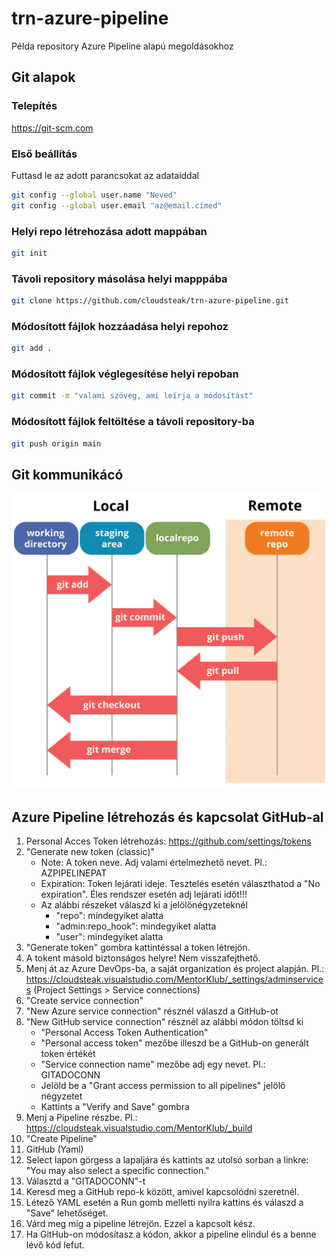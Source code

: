 # trn-azure-pipeline

Példa repository Azure Pipeline alapú megoldásokhoz

## Git alapok


### Telepítés

https://git-scm.com

### Első beállítás

Futtasd le az adott parancsokat az adataiddal

```bash
git config --global user.name "Neved"
git config --global user.email "az@email.címed"
```

### Helyi repo létrehozása adott mappában

```bash
git init
```

### Távoli repository másolása helyi mapppába

```bash
git clone https://github.com/cloudsteak/trn-azure-pipeline.git
```

### Módosított fájlok hozzáadása helyi repohoz

```bash
git add .
```

### Módosított fájlok véglegesítése helyi repoban

```bash
git commit -m "valami szöveg, ami leírja a módosítást"
```

### Módosított fájlok feltöltése a távoli repository-ba

```bash
git push origin main
```


## Git kommunikácó

![Git Communication](images/git01.png)

## Azure Pipeline létrehozás és kapcsolat GitHub-al

1. Personal Acces Token létrehozás: https://github.com/settings/tokens
2. "Generate new token (classic)"
    - Note: A token neve. Adj valami értelmezhető nevet. Pl.: AZPIPELINEPAT
    - Expiration: Token lejárati ideje. Tesztelés esetén választhatod a "No expiration". Éles rendszer esetén adj lejárati időt!!!
    - Az alábbi részeket válaszd ki a jelölönégyzeteknél
        - "repo": mindegyiket alatta
        - "admin:repo_hook": mindegyiket alatta
        - "user": mindegyiket alatta
3. "Generate token" gombra kattintéssal a token létrejön.
4. A tokent másold biztonságos helyre! Nem visszafejthető.
5. Menj át az Azure DevOps-ba, a saját organization és project alapján. Pl.: https://cloudsteak.visualstudio.com/MentorKlub/_settings/adminservices (Project Settings > Service connections)
6. "Create service connection"
7. "New Azure service connection" résznél válaszd a GitHub-ot
8. "New GitHub service connection" résznél az alábbi módon töltsd ki
    - "Personal Access Token Authentication"
    - "Personal access token" mezőbe illeszd be a GitHub-on generált token értékét
    - "Service connection name" mezőbe adj egy nevet. Pl.: GITADOCONN
    - Jelöld be a "Grant access permission to all pipelines" jelölő négyzetet
    - Kattints a "Verify and Save" gombra
9. Menj a Pipeline részbe. Pl.: https://cloudsteak.visualstudio.com/MentorKlub/_build
10. "Create Pipeline"
11. GitHub (Yaml)
12. Select lapon görgess a lapaljára és kattints az utolsó sorban a linkre: "You may also select a specific connection."
13. Választd a "GITADOCONN"-t
14. Keresd meg a GitHub repo-k között, amivel kapcsolódni szeretnél.
15. Létező YAML esetén a Run gomb melletti nyilra kattins és válaszd a "Save" lehetőséget.
16. Várd meg míg a pipeline létrejön. Ezzel a kapcsolt kész.
17. Ha GitHub-on módosítasz a kódon, akkor a pipeline elindul és a benne lévő kód lefut.



